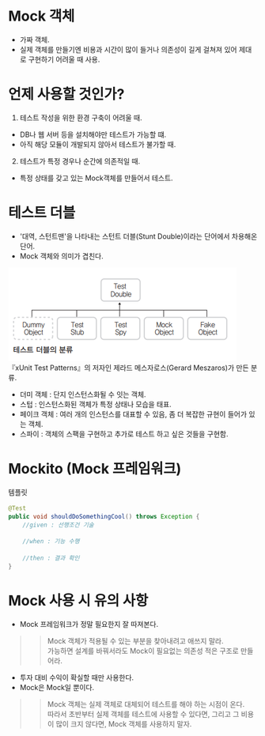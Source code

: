 # Mock 객체
- 가짜 객체.
- 실제 객체를 만들기엔 비용과 시간이 많이 들거나 의존성이 길게 걸쳐져 있어 제대로 구현하기 어려울 때 사용.

# 언제 사용할 것인가?
1. 테스트 작성을 위한 환경 구축이 어려울 때.
- DB나 웹 서버 등을 설치해야만 테스트가 가능할 떄.
- 아직 해당 모듈이 개발되지 않아서 테스트가 불가할 때.
2. 테스트가 특정 경우나 순간에 의존적일 때.
- 특정 상태를 갖고 있는 Mock객체를 만들어서 테스트.

# 테스트 더블
- '대역, 스턴트맨'을 나타내는 스턴트 더블(Stunt Double)이라는 단어에서 차용해온 단어.     
- Mock 객체와 의미가 겹친다.

![4-1](resources/4-1.PNG)   
『xUnit Test Patterns』의 저자인 제라드 메스자로스(Gerard Meszaros)가 만든 분류.    

- 더미 객체 : 단지 인스턴스화될 수 잇는 객체.
- 스텁 : 인스턴스화된 객체가 특정 상태나 모습을 태표.
- 페이크 객체 : 여러 개의 인스턴스를 대표할 수 있음, 좀 더 복잡한 규현이 들어가 있는 객체.
- 스파이 : 객체의 스팩을 구현하고 추가로 테스트 하고 싶은 것들을 구현함.

# Mockito (Mock 프레임워크)
템플릿
```java
@Test
public void shouldDoSomethingCool() throws Exception {
    //given : 선행조건 기술

    //when : 기능 수행
    
    //then : 결과 확인
}
```
# Mock 사용 시 유의 사항
- Mock 프레임워크가 정말 필요한지 잘 따져본다.
>>Mock 객체가 적용될 수 있는 부분을 찾아내려고 애쓰지 말라.  
>>가능하면 설계를 바꿔서라도 Mock이 필요없는 의존성 적은 구조로 만들어라.
- 투자 대비 수익이 확실할 때만 사용한다.
- Mock은 Mock일 뿐이다.
>>Mock 객체는 실제 객체로 대체되어 테스트를 해야 하는 시점이 온다.  
>>따라서 초반부터 실제 객체를 테스트에 사용할 수 있다면, 그리고 그 비용이 많이 크지 않다면, Mock 객체를 사용하지 말자.